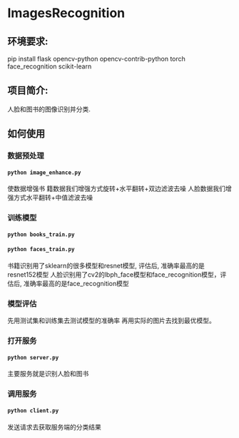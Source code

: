 # ImagesRecognition

## 环境要求:
pip install flask opencv-python opencv-contrib-python torch face_recognition scikit-learn

## 项目简介:
人脸和图书的图像识别并分类.

## 如何使用

### 数据预处理

#### ```python image_enhance.py``` 
使数据增强书
籍数据我们增强方式旋转+水平翻转+双边滤波去噪
人脸数据我们增强方式水平翻转+中值滤波去噪

### 训练模型

#### ```python books_train.py```
#### ```python faces_train.py```
书籍识别用了sklearn的很多模型和resnet模型, 评估后, 准确率最高的是resnet152模型
人脸识别用了cv2的lbph_face模型和face_recognition模型，评估后, 准确率最高的是face_recognition模型

### 模型评估
先用测试集和训练集去测试模型的准确率
再用实际的图片去找到最优模型。

### 打开服务
#### ```python server.py```
主要服务就是识别人脸和图书

### 调用服务
#### ```python client.py```
发送请求去获取服务端的分类结果

